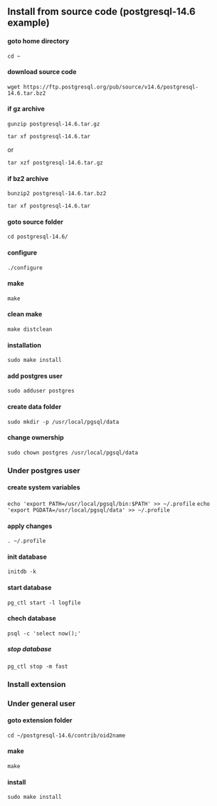 ## Install from source code (postgresql-14.6 example)

#### goto home directory
`cd ~`
#### download source code
`wget https://ftp.postgresql.org/pub/source/v14.6/postgresql-14.6.tar.bz2`

#### if gz archive
`gunzip postgresql-14.6.tar.gz`

`tar xf postgresql-14.6.tar`

or

`tar xzf postgresql-14.6.tar.gz`

#### if bz2 archive
`bunzip2 postgresql-14.6.tar.bz2`

`tar xf postgresql-14.6.tar`

#### goto source folder
`cd postgresql-14.6/`

#### configure
`./configure`

#### make
`make`

#### clean make
`make distclean`

#### installation 
`sudo make install`

#### add postgres user
`sudo adduser postgres`

#### create data folder
`sudo mkdir -p /usr/local/pgsql/data`

#### change ownership
`sudo chown postgres /usr/local/pgsql/data`

### Under postgres user
#### create system variables
`echo 'export PATH=/usr/local/pgsql/bin:$PATH' >> ~/.profile`
`echo 'export PGDATA=/usr/local/pgsql/data' >> ~/.profile`
#### apply changes
`. ~/.profile`
#### init database
`initdb -k`
#### start database
`pg_ctl start -l logfile`
#### chech database
`psql -c 'select now();'`
##### stop database
`pg_ctl stop -m fast`

### Install extension
### Under general user
#### goto extension folder
`cd ~/postgresql-14.6/contrib/oid2name`
#### make
`make`
#### install
`sudo make install`
